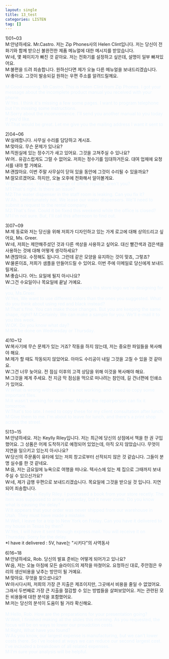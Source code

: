 ```yaml
---
layout: single
title: 13_test
categories: LISTEN
tag: []
---
```


1)01~03   
M:안녕하세요. Mr.Castro. 저는 Zip Phones사의 Helen Clint입니다. 저는 당신이 전화기와 함께 받으신 불완전한 제품 메뉴얼에 대한 메시지를 받았습니다.   
W:네, 몇 페이지가 빠진 것 같아요. 저는 전화기를 설정하고 싶은데, 설명이 일부 빠져있어요.   
M:불편을 드려 죄송합니다. 원하신다면 제가 오늘 다른 메뉴얼을 보내드리겠습니다.     
W:좋아요. 그것이 발송되길 원하는 우편 주소를 알려드릴께요.   
<span style="color:#E8F5FF">   
M:Good morning. Mr.Castro. This is Helen Clint from Zip Phones. I got your message about the incomplete product manual you received with your phone.   
W:Yes. I think it's missing a few some pages. I want to program telephone but I'm missing some instructions.   
M:Sorry about the inconvenience. I'll send you another manual to you today if you'd like.   
W:That would be great. Let me give you the mailing address I want it sent to      
</span>
   
2)04~06   
W:실례합니다. 사무실 수리를 담당하고 계시죠.   
M:맞아요. 무슨 문제가 있나요?   
M:직원실에 있는 정수기가 새고 있어요. 그것을 고쳐주실 수 있나요?   
W:어.. 유감스럽게도 그럴 수 없어요. 저희는 정수기를 임대하거든요. 대여 업체에 요청서를 내야 할 거예요.   
M:괜찮아요. 이번 주말 사무실이 닫혀 있을 동안에 그것이 수리될 수 있을까요?   
M:잘모르겠어요. 하지만, 오늘 오후에 전화해서 알아볼게요.   
<span style="color:#E8F5FF">
W:Excuse me. You're in charge of office repairs, aren't you?   
M1:That's right. Is there an issue?   
M2:The water dispenser in the staff room is leaking. Can you fix it?   
W:Ah.. Unfortunately not. We lease our water dispensers. We'll need to submit a request to the rental company.   
M2:That's fine. Could it be fixed this weekend while the office is closed?   
M1:I'm not sure. But, I'll call this afternoon to find out.
</span>

3)07~09   
M:제 동료와 저는 당신을 위해 저희가 디자인하고 있는 가게 로고에 대해 상의드리고 싶어요, Ms. Greer.   
W:네, 저희는 제안해주셨던 것과 다른 색상을 사용하고 싶어요. 대신 빨간색과 검은색을 사용하는 것에 대해 어떻게 생각하세요?   
M:괜찮아요. 수정해도 됩니다. 그런데 같은 모양을 유지하는 것이 맞죠, 그렇죠?   
W:물론이죠, 저희가 샘플을 만들어드릴 수 있어요. 이번 주에 이메일로 당신에게 보내드릴게요.   
M:좋습니다. 어느 요일에 될지 아시나요?   
W:그건 수요일이나 목요일에 끝날 거예요.   
<span style="color:#E8F5FF">
M:My collegue and I wolud like to discuss ths store logo we're designing for you, Ms.Greer.   
W:Yes, We want to use different colors than the ones you suggested. What do you think about using red and black instead?   
M:That's fine. You can make those changes. But you are keeping the same shape, right?
M:Certainly. We can make a sample for you. We'll e-mail it to you this week.   
W:OK. Do you know what day?   
M:It'll be done on Wednesday or Thursday.   
</span>

4)10~12   
W:복사기에 무슨 문제가 있는 거죠? 작동을 하지 않는데, 저는 중요한 파일들을 복사해야 해요.   
M:제가 할 때도 작동되지 않았어요. 아마도 수리공이 내일 그것을 고칠 수 있을 것 같아요.   
W:그건 너무 늦어요. 전 점심 이후의 고객 상담을 위해 이것을 복사해야 해요.   
M:그것을 제게 주세요. 전 지금 막 점심을 먹으로 떠나려는 참인데, 길 건너편에 인쇄소가 있어요.   
<span style="color:#E8F5FF">
W:What is wrong with copier? It's not working. and I need to copy some important files.   
M:It wasn't working for me either. Maybe the repairperson can fix it tomorrow.   
W:That's too late. I need to copy these for my client consultation after lunch.   
M:Give them to me. I'm about to leave for lunch, and there's a print shop across the street.   
</span>

5)13~15   
M:안녕하세요. 저는 Keylly Riley입니다. 저는 최근에 당신의 상점에서 책을 한 권 구입했어요. 그 상품은 어제 도착하기로 예정되어 있었는데, 아직 오지 않았습니다. 무엇이 지연을 일으키고 있는지 아시나요?   
W:당신의 주문품이 유타에 있는 저희 창고로부터 선적되지 않은 것 같습니다. 그들이 분명 실수를 한 것 같네요.   
M:음, 저는 금요일에 뉴욕으로 여행을 떠나요. 텍사스에 있는 제 집으로 그때까지 보내주실 수 있으신가요?   
W:네, 제가 급행 우편으로 보내드리겠습니다. 목요일에 그것을 받으실 것 입니다. 지연되어 죄송합니다.   
<span style="color:#E8F5FF">
M:Hello, This is Keylly Riley. I purchased a book from your store recetly. The item was supposed to arrive yesterday, but it never come. Do you know what is causing the delay?   
W:It appears that your order was never shipped from our warehouse in Utah. They must have made a mistake.   
M:Well, I leave for a trip to New York on Friday. Can you have it delivered to my house in Texas by then?   
W:Yes, I will have it sent through express mail. You will receive it on Thursday. Sorry for the delay.   
</span>
*I have it delivered : 5V, have는 "시키다"의 사역동사   

6)16~18      
M:안녕하세요, Rob. 당신의 발표 준비는 어떻게 되어가고 있나요?   
W:음, 저는 오늘 아침에 모든 슬라이드의 제작을 마쳤어요. 요청하신 대로, 주안점은 우리의 생산비용을 낮추는 방안이 될 거예요.   
M:맞아요. 무엇을 찾으셨나요?   
W:아시다시피, 저희의 가장 큰 지출은 제조이지만, 그곳에서 비용을 줄일 수 없었어요. 그래서 두번째로 가장 큰 지출을 절감할 수 있는 방법들을 살펴보았어요. 저는 관련된 모든 비용들에 대한 분석을 포함했어요.   
M:저는 당신의 분석이 도움이 될 거라 확신해요.   
<span style="color:#E8F5FF">   
M:Hello, Rob. How are the preparations for your presentation going?   
W:Well, I finished making all the slides this morning. As you requested, the focus will be on ways to lower our proudction costs.   
M:Right, What have you found?   
W:As you know, our largest expense is manufacturing, but we can't lower costs there. So I've looked at ways we can reduce our second largest cost. I've included a breakdown of all related expenses.   
M:I'm sure your analysis will be helpful.   
</span>


